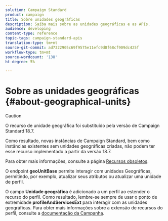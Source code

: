 ```yaml
---
solution: Campaign Standard
product: campaign
title: Sobre unidades geográficas
description: Saiba mais sobre as unidades geográficas e as APIs.
audience: developing
content-type: reference
topic-tags: campaign-standard-apis
translation-type: tm+mt
source-git-commit: ad7322905c69f9575e11efc9d8f68cf909dc425f
workflow-type: tm+mt
source-wordcount: '138'
ht-degree: 5%

---
```



# Sobre as unidades geográficas {#about-geographical-units}

>[!CAUTION]
>
>O recurso de unidade geográfica foi substituído pela versão de Campaign Standard 18.7.
>
>Como resultado, novas instâncias de Campaign Standard, bem como instâncias existentes sem unidades geográficas criadas, não podem ter esse recurso implementado a partir da versão 18.7.
>
>Para obter mais informações, consulte a página <a href="https://experienceleague.adobe.com/docs/campaign-standard/using/release-notes/deprecated-features.html?lang=pt-BR#release-notes">Recursos obsoletos</a>.

O endpoint **geoUnitBase** permite interagir com unidades Geográficas, permitindo, por exemplo, atualizar seus atributos ou atualizar uma unidade de perfil.

O campo **Unidade geográfica** é adicionado a um perfil ao estender o recurso do perfil. Como resultado, lembre-se sempre de usar o ponto de extremidade **profileAndServicesExt** para interagir com as unidades geográficas. Para obter mais informações sobre a extensão de recursos do perfil, consulte a [documentação da Campanha](https://helpx.adobe.com/campaign/standard/administration/using/organizational-units.html#partitioning-profiles).
